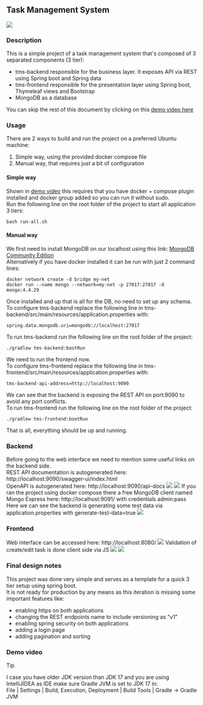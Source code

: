 Task Management System
--
![](assets/images/logo.png)

### Description
This is a simple project of a task management system that's composed of 3 separated components (3 tier):
* tms-backend responsible for the business layer. It exposes API via REST using Spring boot and Spring data
* tms-frontend responsible for the presentation layer using Spring boot, Thymeleaf views and Bootstrap
* MongoDB as a database

You can skip the rest of this document by clicking on this [demo video here](#demo-video) <br/>

### Usage
There are 2 ways to build and run the project on a preferred Ubuntu machine:
1. Simple way, using the provided docker compose file
2. Manual way, that requires just a bit of configuration

#### Simple way
Shown in [demo video](#demo-video) this requires that you have docker + compose plugin installed and docker group added so you can run it without sudo.<br/>
Run the following line on the root folder of the project to start all application 3 tiers:
````console
bash run-all.sh
````

#### Manual way
We first need to install MongoDB on our localhost using this link:
<a href="https://www.mongodb.com/docs/manual/tutorial/install-mongodb-on-ubuntu/">MongoDB Community Edition</a><br/>
Alternatively if you have docker installed it can be run with just 2 command lines:
````console
docker network create -d bridge my-net
docker run --name mongo --network=my-net -p 27017:27017 -d mongo:4.4.29
````
Once installed and up that is all for the DB, no need to set up any schema.<br/>
To configure tms-backend replace the following line in tms-backend/src/main/resources/application.properties with:
````console
spring.data.mongodb.uri=mongodb://localhost:27017
````
To run tms-backend run the following line on the root folder of the project:
````console
./gradlew tms-backend:bootRun
````
We need to run the frontend now.<br/>
To configure tms-frontend replace the following line in tms-frontend/src/main/resources/application.properties with:
````console
tms-backend-api-address=http://localhost:9090
````
We can see that the backend is exposing the REST API on port:9090 to avoid any port conflicts.<br/>
To run tms-frontend run the following line on the root folder of the project:
````console
./gradlew tms-frontend:bootRun
````
That is all, everything should be up and running.


### Backend
Before going to the web interface we need to mention some useful links on the backend side.<br/>
REST API documentation is autogenerated here: http://localhost:9090/swagger-ui/index.html <br/>
OpenAPI is autogenerated here: http://localhost:9090/api-docs
![](assets/images/screen1.png)
![](assets/images/screen2.png)
If you ran the project using docker compose there a free MongoDB client named Mongo Express here: http://localhost:9091/ with credentials admin:pass<br/>
Here we can see the backend is generating some test data via application.properties with generate-test-data=true
![](assets/images/screen3.png)


### Frontend
Web interface can be accessed here: http://localhost:8080/
![](assets/images/screen4.png)
Validation of create/edit task is done client side via JS
![](assets/images/screen5.png)
![](assets/images/screen6.png)

### Final design notes
This project was done very simple and serves as a template for a quick 3 tier setup using spring boot.<br/>
It is not ready for production by any means as this iteration is missing some important features like:
* enabling https on both applications
* changing the REST endpoints name to include versioning as "v1"
* enabling spring security on both applications
* adding a login page
* adding pagination and sorting

### Demo video



> [!TIP]
> I case you have older JDK version than JDK 17 and you are using IntelliJIDEA as IDE make sure Gradle JVM is set to JDK 17 in:<br/>
> File | Settings | Build, Execution, Deployment | Build Tools | Gradle  -> Gradle JVM



